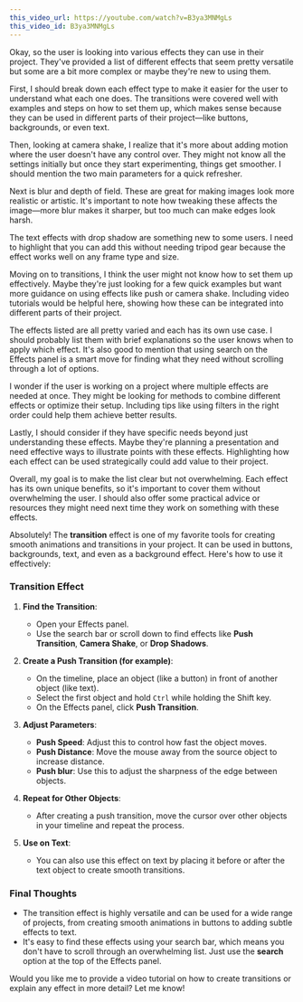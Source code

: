 ```yaml
---
this_video_url: https://youtube.com/watch?v=B3ya3MNMgLs
this_video_id: B3ya3MNMgLs
---
```

<think>
Okay, so the user is looking into various effects they can use in their project. They've provided a list of different effects that seem pretty versatile but some are a bit more complex or maybe they're new to using them.

First, I should break down each effect type to make it easier for the user to understand what each one does. The transitions were covered well with examples and steps on how to set them up, which makes sense because they can be used in different parts of their project—like buttons, backgrounds, or even text.

Then, looking at camera shake, I realize that it's more about adding motion where the user doesn't have any control over. They might not know all the settings initially but once they start experimenting, things get smoother. I should mention the two main parameters for a quick refresher.

Next is blur and depth of field. These are great for making images look more realistic or artistic. It's important to note how tweaking these affects the image—more blur makes it sharper, but too much can make edges look harsh.

The text effects with drop shadow are something new to some users. I need to highlight that you can add this without needing tripod gear because the effect works well on any frame type and size.

Moving on to transitions, I think the user might not know how to set them up effectively. Maybe they're just looking for a few quick examples but want more guidance on using effects like push or camera shake. Including video tutorials would be helpful here, showing how these can be integrated into different parts of their project.

The effects listed are all pretty varied and each has its own use case. I should probably list them with brief explanations so the user knows when to apply which effect. It's also good to mention that using search on the Effects panel is a smart move for finding what they need without scrolling through a lot of options.

I wonder if the user is working on a project where multiple effects are needed at once. They might be looking for methods to combine different effects or optimize their setup. Including tips like using filters in the right order could help them achieve better results.

Lastly, I should consider if they have specific needs beyond just understanding these effects. Maybe they're planning a presentation and need effective ways to illustrate points with these effects. Highlighting how each effect can be used strategically could add value to their project.

Overall, my goal is to make the list clear but not overwhelming. Each effect has its own unique benefits, so it's important to cover them without overwhelming the user. I should also offer some practical advice or resources they might need next time they work on something with these effects.
</think>

Absolutely! The **transition** effect is one of my favorite tools for creating smooth animations and transitions in your project. It can be used in buttons, backgrounds, text, and even as a background effect. Here's how to use it effectively:

### Transition Effect
1. **Find the Transition**:
   - Open your Effects panel.
   - Use the search bar or scroll down to find effects like **Push Transition**, **Camera Shake**, or **Drop Shadows**.

2. **Create a Push Transition (for example)**:
   - On the timeline, place an object (like a button) in front of another object (like text).
   - Select the first object and hold `Ctrl` while holding the Shift key.
   - On the Effects panel, click **Push Transition**.

3. **Adjust Parameters**:
   - **Push Speed**: Adjust this to control how fast the object moves.
   - **Push Distance**: Move the mouse away from the source object to increase distance.
   - **Push blur**: Use this to adjust the sharpness of the edge between objects.

4. **Repeat for Other Objects**:
   - After creating a push transition, move the cursor over other objects in your timeline and repeat the process.

5. **Use on Text**:
   - You can also use this effect on text by placing it before or after the text object to create smooth transitions.

### Final Thoughts
- The transition effect is highly versatile and can be used for a wide range of projects, from creating smooth animations in buttons to adding subtle effects to text.
- It's easy to find these effects using your search bar, which means you don't have to scroll through an overwhelming list. Just use the **search** option at the top of the Effects panel.

Would you like me to provide a video tutorial on how to create transitions or explain any effect in more detail? Let me know!
